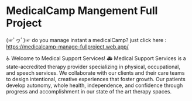 # MedicalCamp Mangement Full Project
(☞ﾟヮﾟ)☞ do you manage instant a medicalCamp? just click here : https://medicalcamp-manage-fullproject.web.app/

♿ Welcome to Medical Support Services! 🚑
Medical Support Services is a state-accredited therapy provider specializing in physical, occupational, and speech services.
We collaborate with our clients and their care teams to design intentional, creative experiences that foster growth.
Our patients develop autonomy, whole health, independence, and confidence through progress and accomplishment in our state of the art therapy spaces.
